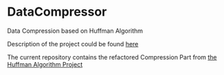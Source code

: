 # DataCompressor

Data Compression based on Huffman Algorithm 

Description of the project could be found [here](https://github.com/yanazdravkova/DataCompressor/blob/master/README.md)

The current repository contains the refactored Compression Part from [the Huffman Algorithm Project](https://github.com/yanazdravkova/Huffman-Algorithm)




